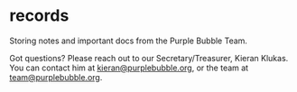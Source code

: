 # records

Storing notes and important docs from the Purple Bubble Team.

Got questions? Please reach out to our Secretary/Treasurer, Kieran Klukas. You can contact him at <kieran@purplebubble.org>, or the team at <team@purplebubble.org>.
